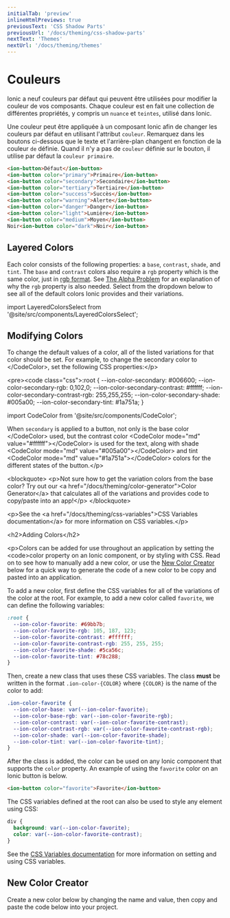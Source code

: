 ```yaml
---
initialTab: 'preview'
inlineHtmlPreviews: true
previousText: 'CSS Shadow Parts'
previousUrl: '/docs/theming/css-shadow-parts'
nextText: 'Themes'
nextUrl: '/docs/theming/themes'
---
```


# Couleurs

Ionic a neuf couleurs par défaut qui peuvent être utilisées pour modifier la couleur de vos composants. Chaque couleur est en fait une collection de différentes propriétés, y compris un `nuance` et `teintes`, utilisé dans Ionic.

Une couleur peut être appliquée à un composant Ionic afin de changer les couleurs par défaut en utilisant l'attribut `couleur`. Remarquez dans les boutons ci-dessous que le texte et l'arrière-plan changent en fonction de la couleur `de` définie. Quand il n'y a pas de `couleur` définie sur le bouton, il utilise par défaut la `couleur primaire`.

```html
<ion-button>Défaut</ion-button>
<ion-button color="primary">Primaire</ion-button>
<ion-button color="secondary">Secondaire</ion-button>
<ion-button color="tertiary">Tertiaire</ion-button>
<ion-button color="success">Succès</ion-button>
<ion-button color="warning">Alerte</ion-button>
<ion-button color="danger">Danger</ion-button>
<ion-button color="light">Lumière</ion-button>
<ion-button color="medium">Moyen</ion-button>
Noir<ion-button color="dark">Noir</ion-button>
```

## Layered Colors

Each color consists of the following properties: a `base`, `contrast`, `shade`, and `tint`. The `base` and `contrast` colors also require a `rgb` property which is the same color, just in <a href="https://developer.mozilla.org/en-US/docs/Glossary/RGB" target="_blank">rgb format</a>. See [The Alpha Problem](./advanced#the-alpha-problem) for an explanation of why the `rgb` property is also needed. Select from the dropdown below to see all of the default colors Ionic provides and their variations.

import LayeredColorsSelect from '@site/src/components/LayeredColorsSelect';

<LayeredColorsSelect />

## Modifying Colors

To change the default values of a color, all of the listed variations for that color should be set. For example, to change the secondary color to <CodeColor mode="md" value="#006600">&lt;/CodeColor>, set the following CSS properties:&lt;/p>

&lt;pre>&lt;code class="css">:root {
--ion-color-secondary: #006600;
--ion-color-secondary-rgb: 0,102,0;
--ion-color-secondary-contrast: #ffffff;
--ion-color-secondary-contrast-rgb: 255,255,255;
--ion-color-secondary-shade: #005a00;
--ion-color-secondary-tint: #1a751a;
}
</code></pre>

import CodeColor from '@site/src/components/CodeColor';

When `secondary` is applied to a button, not only is the base color <CodeColor mode="md" value="#006600">&lt;/CodeColor> used, but the contrast color &lt;CodeColor mode="md" value="#ffffff">&lt;/CodeColor> is used for the text, along with shade &lt;CodeColor mode="md" value="#005a00">&lt;/CodeColor> and tint &lt;CodeColor mode="md" value="#1a751a">&lt;/CodeColor> colors for the different states of the button.&lt;/p>

&lt;blockquote>
&lt;p>Not sure how to get the variation colors from the base color? Try out our &lt;a href="/docs/theming/color-generator">Color Generator&lt;/a> that calculates all of the variations and provides code to copy/paste into an app!&lt;/p>
&lt;/blockquote>

&lt;p>See the &lt;a href="/docs/theming/css-variables">CSS Variables documentation&lt;/a> for more information on CSS variables.&lt;/p>

&lt;h2>Adding Colors&lt;/h2>

&lt;p>Colors can be added for use throughout an application by setting the &lt;code>color</code> property on an Ionic component, or by styling with CSS. Read on to see how to manually add a new color, or use the [New Color Creator](#new-color-creator) below for a quick way to generate the code of a new color to be copy and pasted into an application.

To add a new color, first define the CSS variables for all of the variations of the color at the root. For example, to add a new color called `favorite`, we can define the following variables:

```css
:root {
  --ion-color-favorite: #69bb7b;
  --ion-color-favorite-rgb: 105, 187, 123;
  --ion-color-favorite-contrast: #ffffff;
  --ion-color-favorite-contrast-rgb: 255, 255, 255;
  --ion-color-favorite-shade: #5ca56c;
  --ion-color-favorite-tint: #78c288;
}
```

Then, create a new class that uses these CSS variables. The class **must** be written in the format `.ion-color-{COLOR}` where `{COLOR}` is the name of the color to add:

```css
.ion-color-favorite {
  --ion-color-base: var(--ion-color-favorite);
  --ion-color-base-rgb: var(--ion-color-favorite-rgb);
  --ion-color-contrast: var(--ion-color-favorite-contrast);
  --ion-color-contrast-rgb: var(--ion-color-favorite-contrast-rgb);
  --ion-color-shade: var(--ion-color-favorite-shade);
  --ion-color-tint: var(--ion-color-favorite-tint);
}
```

After the class is added, the color can be used on any Ionic component that supports the `color` property. An example of using the `favorite` color on an Ionic button is below.

```html
<ion-button color="favorite">Favorite</ion-button>
```

The CSS variables defined at the root can also be used to style any element using CSS:

```css
div {
  background: var(--ion-color-favorite);
  color: var(--ion-color-favorite-contrast);
}
```

See the [CSS Variables documentation](/docs/theming/css-variables) for more information on setting and using CSS variables.

## New Color Creator

Create a new color below by changing the name and value, then copy and paste the code below into your project.

<new-color-generator mode="md" no-prerender></new-color-generator>
